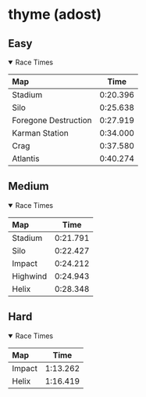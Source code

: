 # thyme (adost)
## Easy
<details open>
<summary>Race Times</summary>

| Map      | Time  |
| :------------- | :-----: |
| Stadium              | 0:20.396 |
| Silo              | 0:25.638 |
| Foregone Destruction              | 0:27.919 |
| Karman Station              | 0:34.000 |
| Crag              | 0:37.580 |
| Atlantis              | 0:40.274 |

</details>

## Medium
<details open>
<summary>Race Times</summary>

| Map      | Time  |
| :------------- | :-----: |
| Stadium              | 0:21.791 |
| Silo              | 0:22.427 |
| Impact              | 0:24.212 |
| Highwind              | 0:24.943 |
| Helix              | 0:28.348 |

</details>

## Hard
<details open>
<summary>Race Times</summary>

| Map      | Time  |
| :------------- | :-----: |
| Impact              | 1:13.262 |
| Helix              | 1:16.419 |

</details>
